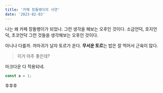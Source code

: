 ```yaml
---
title: '카페 장돌뱅이의 사연'
date: '2023-02-03'
---
```


나는 왜 카페 장돌뱅이가 되었나. 그런 생각을 해보는 오후인 것이다. 소금언덕, 호지언덕, 초코언덕 그런 것들을 생각해보는 오후인 것이다.

아니나 다를까. 까마귀가 날자 토르가 온다. **무서운 토르**는 밥은 잘 먹어서 근육이 많다.

> 이거 아주 좋은데?

마크다운 다 적용되네.

```js
const a = 1;
```

후후후
